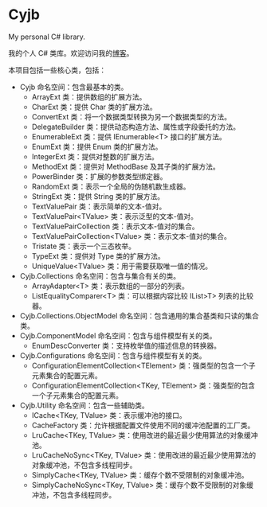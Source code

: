 Cyjb
====

My personal C# library.

我的个人 C# 类库。欢迎访问我的[博客](http://www.cnblogs.com/cyjb/)。

本项目包括一些核心类，包括：

* Cyjb 命名空间：包含最基本的类。
	- ArrayExt 类：提供数组的扩展方法。
	- CharExt 类：提供 Char 类的扩展方法。
	- ConvertExt 类：将一个数据类型转换为另一个数据类型的方法。
	- DelegateBuilder 类：提供动态构造方法、属性或字段委托的方法。
	- EnumerableExt 类：提供 IEnumerable&lt;T&gt; 接口的扩展方法。
	- EnumExt 类：提供 Enum 类的扩展方法。
	- IntegerExt 类：提供对整数的扩展方法。
	- MethodExt 类：提供对 MethodBase 及其子类的扩展方法。
	- PowerBinder 类：扩展的参数类型绑定器。
	- RandomExt 类：表示一个全局的伪随机数生成器。
	- StringExt 类：提供 String 类的扩展方法。
	- TextValuePair 类：表示简单的文本-值对。
	- TextValuePair&lt;TValue&gt; 类：表示泛型的文本-值对。
	- TextValuePairCollection 类：表示文本-值对的集合。
	- TextValuePairCollection&lt;TValue&gt; 类：表示文本-值对的集合。
	- Tristate 类：表示一个三态枚举。
	- TypeExt 类：提供对 Type 类的扩展方法。
	- UniqueValue&lt;TValue&gt; 类：用于需要获取唯一值的情况。
* Cyjb.Collections 命名空间：包含与集合有关的类。
	- ArrayAdapter&lt;T&gt; 类：表示数组的一部分的列表。
	- ListEqualityComparer&lt;T&gt; 类：可以根据内容比较 IList&gt;T&gt; 列表的比较器。
* Cyjb.Collections.ObjectModel 命名空间：包含通用的集合基类和只读的集合类。
* Cyjb.ComponentModel 命名空间：包含与组件模型有关的类。
	- EnumDescConverter 类：支持枚举值的描述信息的转换器。
* Cyjb.Configurations 命名空间：包含与组件模型有关的类。
	- ConfigurationElementCollection&lt;TElement&gt; 类：强类型的包含一个子元素集合的配置元素。
	- ConfigurationElementCollection&lt;TKey, TElement&gt; 类：强类型的包含一个子元素集合的配置元素。
* Cyjb.Utility 命名空间：包含一些辅助类。
	- ICache&lt;TKey, TValue&gt; 类：表示缓冲池的接口。
	- CacheFactory 类：允许根据配置文件使用不同的缓冲池配置的工厂类。
	- LruCache&lt;TKey, TValue&gt; 类：使用改进的最近最少使用算法的对象缓冲池。
	- LruCacheNoSync&lt;TKey, TValue&gt; 类：使用改进的最近最少使用算法的对象缓冲池，不包含多线程同步。
	- SimplyCache&lt;TKey, TValue&gt; 类：缓存个数不受限制的对象缓冲池。
	- SimplyCacheNoSync&lt;TKey, TValue&gt; 类：缓存个数不受限制的对象缓冲池，不包含多线程同步。









